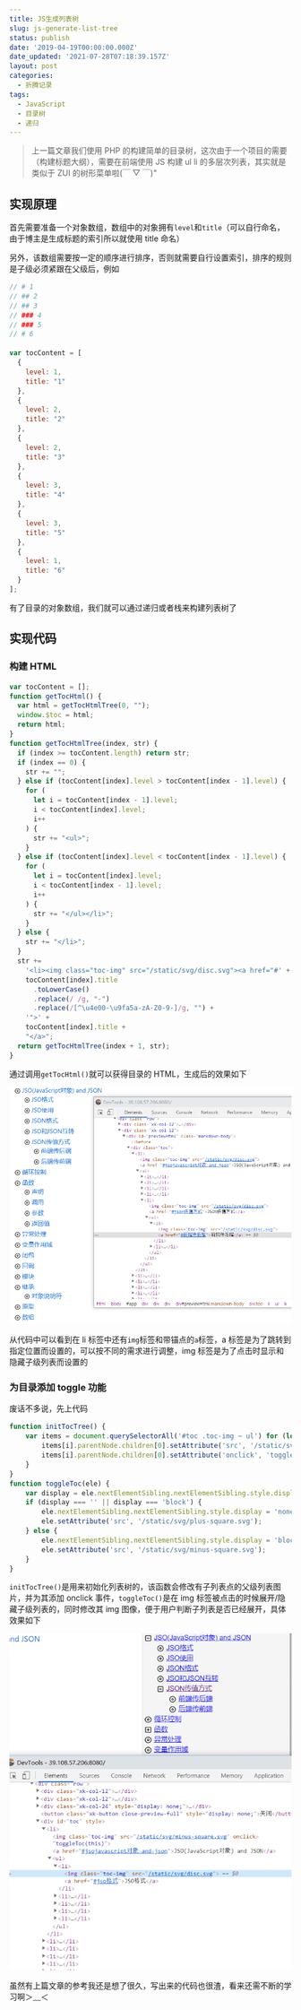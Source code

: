 ```yaml
---
title: JS生成列表树
slug: js-generate-list-tree
status: publish
date: '2019-04-19T00:00:00.000Z'
date_updated: '2021-07-28T07:18:39.157Z'
layout: post
categories:
  - 折腾记录
tags:
  - JavaScript
  - 目录树
  - 递归
---
```

> 上一篇文章我们使用 PHP 的构建简单的目录树，这次由于一个项目的需要（构建标题大纲），需要在前端使用 JS 构建 ul li 的多层次列表，其实就是类似于 ZUI 的树形菜单啦(￣ ▽ ￣)"

## 实现原理

首先需要准备一个对象数组，数组中的对象拥有`level`和`title`（可以自行命名，由于博主是生成标题的索引所以就使用 title 命名）

另外，该数组需要按一定的顺序进行排序，否则就需要自行设置索引，排序的规则是子级必须紧跟在父级后，例如

```javascript
// # 1
// ## 2
// ## 3
// ### 4
// ### 5
// # 6

var tocContent = [
  {
    level: 1,
    title: "1"
  },
  {
    level: 2,
    title: "2"
  },
  {
    level: 2,
    title: "3"
  },
  {
    level: 3,
    title: "4"
  },
  {
    level: 3,
    title: "5"
  },
  {
    level: 1,
    title: "6"
  }
];
```

有了目录的对象数组，我们就可以通过递归或者栈来构建列表树了

## 实现代码

### 构建 HTML

```javascript
var tocContent = [];
function getTocHtml() {
  var html = getTocHtmlTree(0, "");
  window.$toc = html;
  return html;
}
function getTocHtmlTree(index, str) {
  if (index >= tocContent.length) return str;
  if (index == 0) {
    str += "";
  } else if (tocContent[index].level > tocContent[index - 1].level) {
    for (
      let i = tocContent[index - 1].level;
      i < tocContent[index].level;
      i++
    ) {
      str += "<ul>";
    }
  } else if (tocContent[index].level < tocContent[index - 1].level) {
    for (
      let i = tocContent[index].level;
      i < tocContent[index - 1].level;
      i++
    ) {
      str += "</ul></li>";
    }
  } else {
    str += "</li>";
  }
  str +=
    '<li><img class="toc-img" src="/static/svg/disc.svg"><a href="#' +
    tocContent[index].title
      .toLowerCase()
      .replace(/ /g, "-")
      .replace(/[^\u4e00-\u9fa5a-zA-Z0-9-]/g, "") +
    '">' +
    tocContent[index].title +
    "</a>";
  return getTocHtmlTree(index + 1, str);
}
```

通过调用`getTocHtml()`就可以获得目录的 HTML，生成后的效果如下

![](f6fd99d9-097d-4b47-959c-6a9acfa51865.jpg)

从代码中可以看到在 li 标签中还有`img`标签和带锚点的`a`标签，a 标签是为了跳转到指定位置而设置的，可以按不同的需求进行调整，img 标签是为了点击时显示和隐藏子级列表而设置的

### 为目录添加 toggle 功能

废话不多说，先上代码

```javascript
function initTocTree() {
    var items = document.querySelectorAll('#toc .toc-img ~ ul') for (let i = 0; i < items.length; i++) {
        items[i].parentNode.children[0].setAttribute('src', '/static/svg/minus-square.svg');
        items[i].parentNode.children[0].setAttribute('onclick', 'toggleToc(this)');
    }
}
function toggleToc(ele) {
    var display = ele.nextElementSibling.nextElementSibling.style.display
    if (display === '' || display === 'block') {
        ele.nextElementSibling.nextElementSibling.style.display = 'none';
        ele.setAttribute('src', '/static/svg/plus-square.svg');
    } else {
        ele.nextElementSibling.nextElementSibling.style.display = 'block';
        ele.setAttribute('src', '/static/svg/minus-square.svg');
    }
}
```

`initTocTree()`是用来初始化列表树的，该函数会修改有子列表点的父级列表图片，并为其添加 onclick 事件，`toggleToc()`是在 img 标签被点击的时候展开/隐藏子级列表的，同时修改其 img 图像，便于用户判断子列表是否已经展开，具体效果如下

![](fb871850-ce81-4ec8-a9e6-3460d85edfb1.jpg)

虽然有上篇文章的参考我还是想了很久，写出来的代码也很渣，看来还需不断的学习啊＞﹏＜
